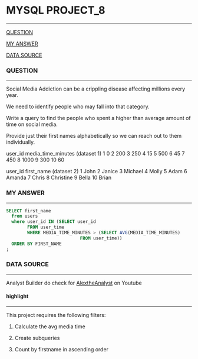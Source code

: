# MYSQL PROJECT_8
---

[QUESTION](#question)

[MY ANSWER](#my-answer)

[DATA SOURCE](#data-source) 

### QUESTION 
---
Social Media Addiction can be a crippling disease affecting millions every year.

We need to identify people who may fall into that category.

Write a query to find the people who spent a higher than average amount of time on social media.

Provide just their first names alphabetically so we can reach out to them individually.

user_id	media_time_minutes (dataset 1)
1	0
2	200
3	250
4	15
5	500
6	45
7	450
8	1000
9	300
10	60

user_id	first_name (dataset 2)
1	John
2	Janice
3	Michael
4	Molly
5	Adam
6	Amanda
7	Chris
8	Christine
9	Bella
10	Brian



### MY ANSWER 
---
```SQL
SELECT first_name
  from users 
  where user_id IN (SELECT user_id
        FROM user_time
        WHERE MEDIA_TIME_MINUTES > (SELECT AVG(MEDIA_TIME_MINUTES) 
                            FROM user_time))
  ORDER BY FIRST_NAME 
;
```

### DATA SOURCE 
---
Analyst Builder
do check for [AlextheAnalyst](https://github.com/alextheanalyst) on Youtube 


#### highlight
---
This project requires the following filters:

1. Calculate the avg media time

2. Create subqueries

3. Count by firstname in ascending order

